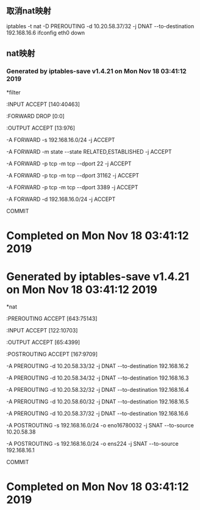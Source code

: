 ## 取消nat映射

iptables -t nat -D PREROUTING -d 10.20.58.37/32 -j DNAT --to-destination 192.168.16.6
ifconfig eth0 down

## nat映射

### Generated by iptables-save v1.4.21 on Mon Nov 18 03:41:12 2019

*filter

:INPUT ACCEPT [140:40463]

:FORWARD DROP [0:0]

:OUTPUT ACCEPT [13:976]

-A FORWARD -s 192.168.16.0/24 -j ACCEPT

-A FORWARD -m state --state RELATED,ESTABLISHED -j ACCEPT

-A FORWARD -p tcp -m tcp --dport 22 -j ACCEPT

-A FORWARD -p tcp -m tcp --dport 31162 -j ACCEPT

-A FORWARD -p tcp -m tcp --dport 3389 -j ACCEPT

-A FORWARD -d 192.168.16.0/24 -j ACCEPT

COMMIT

# Completed on Mon Nov 18 03:41:12 2019

# Generated by iptables-save v1.4.21 on Mon Nov 18 03:41:12 2019

*nat

:PREROUTING ACCEPT [643:75143]

:INPUT ACCEPT [122:10703]

:OUTPUT ACCEPT [65:4399]

:POSTROUTING ACCEPT [167:9709]

-A PREROUTING -d 10.20.58.33/32 -j DNAT --to-destination 192.168.16.2

-A PREROUTING -d 10.20.58.34/32 -j DNAT --to-destination 192.168.16.3

-A PREROUTING -d 10.20.58.32/32 -j DNAT --to-destination 192.168.16.4

-A PREROUTING -d 10.20.58.60/32 -j DNAT --to-destination 192.168.16.5

-A PREROUTING -d 10.20.58.37/32 -j DNAT --to-destination 192.168.16.6

-A POSTROUTING -s 192.168.16.0/24 -o eno16780032 -j SNAT --to-source 10.20.58.38

-A POSTROUTING -s 192.168.16.0/24 -o ens224 -j SNAT --to-source 192.168.16.1

COMMIT

# Completed on Mon Nov 18 03:41:12 2019
